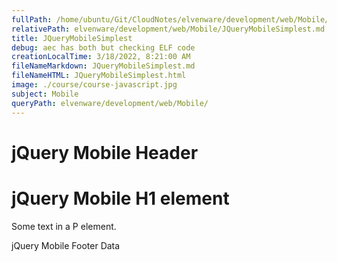 ```yaml
---
fullPath: /home/ubuntu/Git/CloudNotes/elvenware/development/web/Mobile/JQueryMobileSimplest.md
relativePath: elvenware/development/web/Mobile/JQueryMobileSimplest.md
title: JQueryMobileSimplest
debug: aec has both but checking ELF code
creationLocalTime: 3/18/2022, 8:21:00 AM
fileNameMarkdown: JQueryMobileSimplest.md
fileNameHTML: JQueryMobileSimplest.html
image: ./course/course-javascript.jpg
subject: Mobile
queryPath: elvenware/development/web/Mobile/
---
```


<!-- toc -->
<!-- tocstop -->

jQuery Mobile Header
====================

jQuery Mobile H1 element
========================

Some text in a P element.

jQuery Mobile Footer Data
